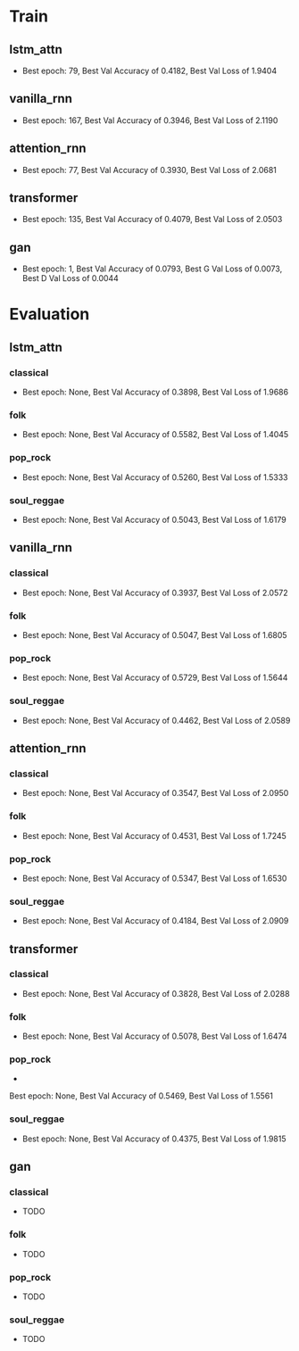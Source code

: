 # Train

## lstm_attn
- Best epoch: 79, Best Val Accuracy of 0.4182, Best Val Loss of 1.9404

## vanilla_rnn
- Best epoch: 167, Best Val Accuracy of 0.3946, Best Val Loss of 2.1190

## attention_rnn
- Best epoch: 77, Best Val Accuracy of 0.3930, Best Val Loss of 2.0681

## transformer
- Best epoch: 135, Best Val Accuracy of 0.4079, Best Val Loss of 2.0503

## gan
- Best epoch: 1, Best Val Accuracy of 0.0793, Best G Val Loss of 0.0073, Best D Val Loss of 0.0044


# Evaluation

## lstm_attn

### classical
- Best epoch: None, Best Val Accuracy of 0.3898, Best Val Loss of 1.9686


### folk
- Best epoch: None, Best Val Accuracy of 0.5582, Best Val Loss of 1.4045


### pop_rock
- Best epoch: None, Best Val Accuracy of 0.5260, Best Val Loss of 1.5333


### soul_reggae
- Best epoch: None, Best Val Accuracy of 0.5043, Best Val Loss of 1.6179


## vanilla_rnn

### classical
- Best epoch: None, Best Val Accuracy of 0.3937, Best Val Loss of 2.0572


### folk
- Best epoch: None, Best Val Accuracy of 0.5047, Best Val Loss of 1.6805


### pop_rock
- Best epoch: None, Best Val Accuracy of 0.5729, Best Val Loss of 1.5644


### soul_reggae
- Best epoch: None, Best Val Accuracy of 0.4462, Best Val Loss of 2.0589


## attention_rnn

### classical
- Best epoch: None, Best Val Accuracy of 0.3547, Best Val Loss of 2.0950


### folk
- Best epoch: None, Best Val Accuracy of 0.4531, Best Val Loss of 1.7245


### pop_rock
- Best epoch: None, Best Val Accuracy of 0.5347, Best Val Loss of 1.6530


### soul_reggae
- Best epoch: None, Best Val Accuracy of 0.4184, Best Val Loss of 2.0909


## transformer

### classical
- Best epoch: None, Best Val Accuracy of 0.3828, Best Val Loss of 2.0288


### folk
- Best epoch: None, Best Val Accuracy of 0.5078, Best Val Loss of 1.6474


### pop_rock
- 
Best epoch: None, Best Val Accuracy of 0.5469, Best Val Loss of 1.5561

### soul_reggae
- Best epoch: None, Best Val Accuracy of 0.4375, Best Val Loss of 1.9815


## gan 

### classical
- TODO


### folk
- TODO


### pop_rock
- TODO


### soul_reggae
- TODO

